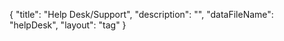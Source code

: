 {
	"title": "Help Desk/Support",
	"description": "",
	"dataFileName": "helpDesk",
	"layout": "tag"
}